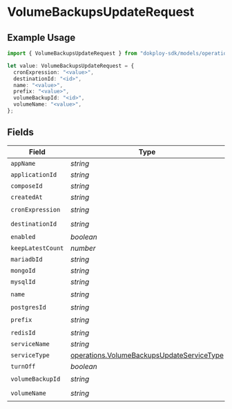 # VolumeBackupsUpdateRequest

## Example Usage

```typescript
import { VolumeBackupsUpdateRequest } from "dokploy-sdk/models/operations";

let value: VolumeBackupsUpdateRequest = {
  cronExpression: "<value>",
  destinationId: "<id>",
  name: "<value>",
  prefix: "<value>",
  volumeBackupId: "<id>",
  volumeName: "<value>",
};
```

## Fields

| Field                                                                                                  | Type                                                                                                   | Required                                                                                               | Description                                                                                            |
| ------------------------------------------------------------------------------------------------------ | ------------------------------------------------------------------------------------------------------ | ------------------------------------------------------------------------------------------------------ | ------------------------------------------------------------------------------------------------------ |
| `appName`                                                                                              | *string*                                                                                               | :heavy_minus_sign:                                                                                     | N/A                                                                                                    |
| `applicationId`                                                                                        | *string*                                                                                               | :heavy_minus_sign:                                                                                     | N/A                                                                                                    |
| `composeId`                                                                                            | *string*                                                                                               | :heavy_minus_sign:                                                                                     | N/A                                                                                                    |
| `createdAt`                                                                                            | *string*                                                                                               | :heavy_minus_sign:                                                                                     | N/A                                                                                                    |
| `cronExpression`                                                                                       | *string*                                                                                               | :heavy_check_mark:                                                                                     | N/A                                                                                                    |
| `destinationId`                                                                                        | *string*                                                                                               | :heavy_check_mark:                                                                                     | N/A                                                                                                    |
| `enabled`                                                                                              | *boolean*                                                                                              | :heavy_minus_sign:                                                                                     | N/A                                                                                                    |
| `keepLatestCount`                                                                                      | *number*                                                                                               | :heavy_minus_sign:                                                                                     | N/A                                                                                                    |
| `mariadbId`                                                                                            | *string*                                                                                               | :heavy_minus_sign:                                                                                     | N/A                                                                                                    |
| `mongoId`                                                                                              | *string*                                                                                               | :heavy_minus_sign:                                                                                     | N/A                                                                                                    |
| `mysqlId`                                                                                              | *string*                                                                                               | :heavy_minus_sign:                                                                                     | N/A                                                                                                    |
| `name`                                                                                                 | *string*                                                                                               | :heavy_check_mark:                                                                                     | N/A                                                                                                    |
| `postgresId`                                                                                           | *string*                                                                                               | :heavy_minus_sign:                                                                                     | N/A                                                                                                    |
| `prefix`                                                                                               | *string*                                                                                               | :heavy_check_mark:                                                                                     | N/A                                                                                                    |
| `redisId`                                                                                              | *string*                                                                                               | :heavy_minus_sign:                                                                                     | N/A                                                                                                    |
| `serviceName`                                                                                          | *string*                                                                                               | :heavy_minus_sign:                                                                                     | N/A                                                                                                    |
| `serviceType`                                                                                          | [operations.VolumeBackupsUpdateServiceType](../../models/operations/volumebackupsupdateservicetype.md) | :heavy_minus_sign:                                                                                     | N/A                                                                                                    |
| `turnOff`                                                                                              | *boolean*                                                                                              | :heavy_minus_sign:                                                                                     | N/A                                                                                                    |
| `volumeBackupId`                                                                                       | *string*                                                                                               | :heavy_check_mark:                                                                                     | N/A                                                                                                    |
| `volumeName`                                                                                           | *string*                                                                                               | :heavy_check_mark:                                                                                     | N/A                                                                                                    |